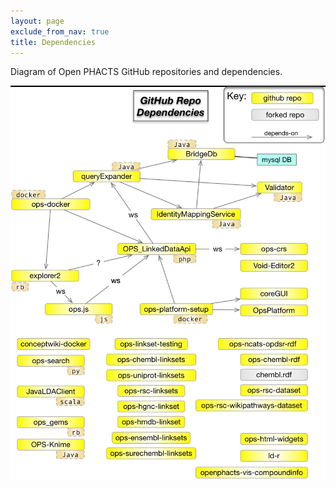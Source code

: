 ```yaml
---
layout: page
exclude_from_nav: true
title: Dependencies
---
```


Diagram of Open PHACTS GitHub repositories and dependencies.

![Diagram of OPS GitHub repo dependencies](/images/github-repo-dependencies.png)
